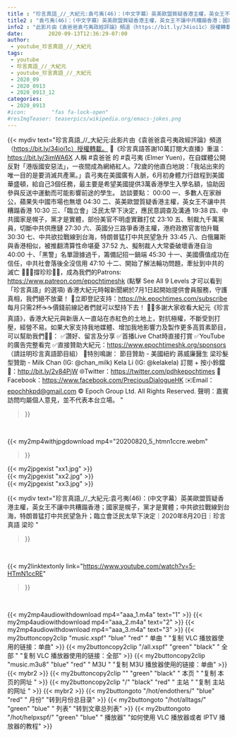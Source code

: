 ```yaml
---
title : "珍言真語_//_大紀元:袁弓夷(46)：(中文字幕）英美歐盟質疑香港主權，英女王不讓中共糟蹋香港；國家是幌子，黨才是實體；中共欲拉戰線到台海，特朗普猛打中共民望急升；臨立會泛民太早下決定｜2020年8月20日｜珍言真語 梁珍 "
title2 : "袁弓夷(46)：(中文字幕）英美歐盟質疑香港主權，英女王不讓中共糟蹋香港；國家是幌子，黨才是實體；中共欲拉戰線到台海，特朗普猛打中共民望急升；臨立會泛民太早下決定｜2020年8月20日｜珍言真語 梁珍 "
info2 : "此影片由《袁爸爸袁弓夷政經評論》頻道（https://bit.ly/34ioi1c）授權轉載。  🎊《珍言真語答謝10萬訂閱大直播》重溫：https://bit.ly/3imWA6X  人稱 #袁爸爸 的 #袁弓夷 (Elmer Yuen)，在自媒體公開反對「港版國安惡法」，一夜間成為網絡紅人。72歲的他直白地說：「我站出來的唯一目的是要消滅共產黨。」袁弓夷在美國廣有人脈，6月初身體力行啟程到美國華盛頓，給自己3個任務，最主要是希望美國提供3萬香港學生入學名額，協助因參與反送中運動而可能影響前途的學生。  訪談要點： 00:00  一、多數人在家辦公，蘋果失中國市場也無壞 04:30  二、英美歐盟質疑香港主權，英女王不讓中共糟蹋香港 10:30  三、「臨立會」泛民太早下決定，應民意調查及溝通 19:38  四、中共國家是幌子，黨才是實體，部份美官不明虛實難打仗 23:10  五、制裁九千萬黨員，切斷中共供應鏈 27:30  六、英國分三路爭香港主權，港府政務官害怕升職 30:30  七、中共欲拉戰線到台海，特朗普猛打中共民望急升 33:45  八、白俄羅斯與香港相似，被推翻清算性命堪憂 37:52  九、擬制裁人大常委破壞香港自治 40:00  十、「黑警」名單證據過千，籌備記招一鍋端 45:30  十一、美國價值成功在信任，中共社會落後全沒信用 47:10  十二、開始了解法輪功問題，牽扯到中共的滅亡   🙋🏼‍♂️撐珍珍💪🏻，成為我們的Patrons: https://www.patreon.com/epochtimeshk  (點擊  See All 9 Levels  才可以看到「珍言真語」的選項)  香港大紀元時報新聞網於7月1日起開始提供會員服務，守護真相，我們絕不放棄！ 💎立即登記支持：https://hk.epochtimes.com/subscribe 每月只需2杯☕☕價錢前線記者們就可以堅持下去！  🙏🏻多謝大家收看大紀元《珍言真語》，香港大紀元與新唐人一直站在赤紅色的土地上，對抗極權，不斷受到打壓，經營不易。如果大家支持我地媒體、增加我地影響力及製作更多高質素節目，可以幫助我們💪🏻： ✅讚好、留言及分享 ✅首播Live Chat時直接打賞 ✅YouTube的廣告完整看完  ✅直接贊助大紀元：https://www.epochtimeshk.org/sponsors （請註明珍言真語節目組）  💐特別鳴謝： 節目贊助 - 美國紐約 蔣威廉醫生 梁珍髮型贊助 - Milk Chan (IG: @chan_milk)   Kela Li (IG: @kelakela)  訂閱 + 按小鈴鐺 🔔：http://bit.ly/2v84PjW 🌐Twitter：https://twitter.com/pdhkepochtimes 👥Facebook：https://www.facebook.com/PreciousDialogueHK ✉️Email：epochhkpd@gmail.com  © Epoch Group Ltd. All Rights Reserved.  聲明：嘉賓訪問均屬個人意見，並不代表本台立場。 "
date:        2020-09-13T12:36:29-07:00
author:
 - youtube_珍言真語_//_大紀元
tags:
 - youtube
 - 珍言真語_//_大紀元
 - youtube_珍言真語_//_大紀元
 - 2020_09
 - 2020_0913
 - 2020_0913_12
categories:
 - 2020_0913
#icon:        "fas fa-lock-open"
#resImgTeaser: teaserpics/wikipedia.org/emacs-jokes.png
---
```


{{< mydiv text="珍言真語_//_大紀元:此影片由《袁爸爸袁弓夷政經評論》頻道（https://bit.ly/34ioi1c）授權轉載。  🎊《珍言真語答謝10萬訂閱大直播》重溫：https://bit.ly/3imWA6X  人稱 #袁爸爸 的 #袁弓夷 (Elmer Yuen)，在自媒體公開反對「港版國安惡法」，一夜間成為網絡紅人。72歲的他直白地說：「我站出來的唯一目的是要消滅共產黨。」袁弓夷在美國廣有人脈，6月初身體力行啟程到美國華盛頓，給自己3個任務，最主要是希望美國提供3萬香港學生入學名額，協助因參與反送中運動而可能影響前途的學生。  訪談要點： 00:00  一、多數人在家辦公，蘋果失中國市場也無壞 04:30  二、英美歐盟質疑香港主權，英女王不讓中共糟蹋香港 10:30  三、「臨立會」泛民太早下決定，應民意調查及溝通 19:38  四、中共國家是幌子，黨才是實體，部份美官不明虛實難打仗 23:10  五、制裁九千萬黨員，切斷中共供應鏈 27:30  六、英國分三路爭香港主權，港府政務官害怕升職 30:30  七、中共欲拉戰線到台海，特朗普猛打中共民望急升 33:45  八、白俄羅斯與香港相似，被推翻清算性命堪憂 37:52  九、擬制裁人大常委破壞香港自治 40:00  十、「黑警」名單證據過千，籌備記招一鍋端 45:30  十一、美國價值成功在信任，中共社會落後全沒信用 47:10  十二、開始了解法輪功問題，牽扯到中共的滅亡   🙋🏼‍♂️撐珍珍💪🏻，成為我們的Patrons: https://www.patreon.com/epochtimeshk  (點擊  See All 9 Levels  才可以看到「珍言真語」的選項)  香港大紀元時報新聞網於7月1日起開始提供會員服務，守護真相，我們絕不放棄！ 💎立即登記支持：https://hk.epochtimes.com/subscribe 每月只需2杯☕☕價錢前線記者們就可以堅持下去！  🙏🏻多謝大家收看大紀元《珍言真語》，香港大紀元與新唐人一直站在赤紅色的土地上，對抗極權，不斷受到打壓，經營不易。如果大家支持我地媒體、增加我地影響力及製作更多高質素節目，可以幫助我們💪🏻： ✅讚好、留言及分享 ✅首播Live Chat時直接打賞 ✅YouTube的廣告完整看完  ✅直接贊助大紀元：https://www.epochtimeshk.org/sponsors （請註明珍言真語節目組）  💐特別鳴謝： 節目贊助 - 美國紐約 蔣威廉醫生 梁珍髮型贊助 - Milk Chan (IG: @chan_milk)   Kela Li (IG: @kelakela)  訂閱 + 按小鈴鐺 🔔：http://bit.ly/2v84PjW 🌐Twitter：https://twitter.com/pdhkepochtimes 👥Facebook：https://www.facebook.com/PreciousDialogueHK ✉️Email：epochhkpd@gmail.com  © Epoch Group Ltd. All Rights Reserved.  聲明：嘉賓訪問均屬個人意見，並不代表本台立場。 "
>}}
<br>


{{< my2mp4withjpgdownload mp4="20200820_5_htmn1ccre.webm"
>}}

{{< my2jpgexist "xx1.jpg" >}}<br>
{{< my2jpgexist "xx2.jpg" >}}<br>
{{< my2jpgexist "xx3.jpg" >}}<br>



{{< mydiv text="珍言真語_//_大紀元:袁弓夷(46)：(中文字幕）英美歐盟質疑香港主權，英女王不讓中共糟蹋香港；國家是幌子，黨才是實體；中共欲拉戰線到台海，特朗普猛打中共民望急升；臨立會泛民太早下決定｜2020年8月20日｜珍言真語 梁珍 "
>}}
<br>

{{< my2linktextonly link="https://www.youtube.com/watch?v=5-HTmN1ccRE"
>}}


<br>

{{< my2mp4audiowithdownload mp4="aaa_1.m4a"    text="1" >}}
{{< my2mp4audiowithdownload mp4="aaa_2.m4a"    text="2" >}}
{{< my2mp4audiowithdownload mp4="aaa_3.m4a"    text="3" >}}
{{< my2buttoncopy2clip "music.xspf"        "blue"   "red"    " 单曲 "  "复制 VLC 播放器使用的链接：单曲" >}} {{< my2buttoncopy2clip "/all.xspf"         "green"  "black"  " 全部 "  "复制 VLC 播放器使用的链接：全部" >}} {{< my2buttoncopy2clip "music.m3u8"        "blue"   "red"    " M3U  "    "复制 M3U 播放器使用的链接：单曲" >}} {{< mybr2 >}} {{< my2buttoncopy2clip ""                  "green"  "black"  " 本页 "    "复制 本页的网址 " >}} {{< my2buttoncopy2clip "/"                 "black"  "red"    " 主站 "    "复制 主站的网址 " >}} {{< mybr2 >}} {{< my2buttongoto      "/hot/endothers/"   "blue"   "red"    " 月份"   "转到月份总目录" >}} {{< my2buttongoto      "/hot/alltags/"     "green"  "blue"   " 列表"   "转到文章总列表" >}} {{< my2buttongoto      "/hot/helpxspf/"    "green"  "blue"   " 播放器" "如何使用 VLC 播放器或者 IPTV 播放器的教程" >}} 
